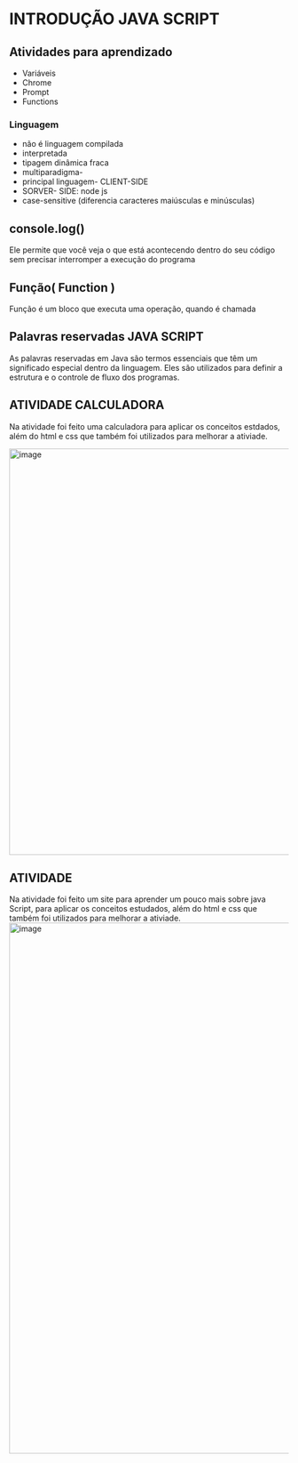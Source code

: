 # INTRODUÇÃO JAVA SCRIPT

## Atividades para aprendizado 
* Variáveis
* Chrome
* Prompt
* Functions

### Linguagem
* não é linguagem compilada
* interpretada 
* tipagem dinâmica fraca
* multiparadigma- 
* principal linguagem- CLIENT-SIDE
* SORVER- SIDE: node js
* case-sensitive (diferencia caracteres maiúsculas e minúsculas)


## console.log()
 Ele permite que você veja o que está acontecendo dentro do seu código sem precisar interromper a execução do programa

## Função( Function )
Função é um bloco que executa uma operação, quando é chamada


## Palavras reservadas JAVA SCRIPT
As palavras reservadas em Java são termos essenciais que têm um significado especial dentro da linguagem. Eles são utilizados para definir a estrutura e o controle de fluxo dos programas.


## ATIVIDADE CALCULADORA
Na atividade foi feito uma calculadora para aplicar os conceitos estdados, além do html e css que também foi utilizados para melhorar a ativiade.

<img width="731" alt="image" src="https://github.com/user-attachments/assets/7c9cefea-c58d-400a-affa-f409cc183e10" />

## ATIVIDADE 
Na atividade foi feito um site para aprender um pouco mais sobre java Script, para aplicar os conceitos estudados, além do html e css que também foi utilizados para melhorar a ativiade.
<img width="955" alt="image" src="https://github.com/user-attachments/assets/c2ca30ce-f987-4732-b0c8-0dc90d1bc057" />

